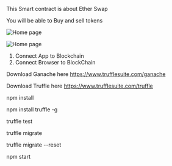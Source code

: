  This Smart contract is about Ether Swap
 
You will be able to Buy and sell tokens

![Home page](https://github.com/chanceDira/EthSwap-Blockchain/blob/main/virtual/home.png)

![Home page](https://github.com/chanceDira/EthSwap-Blockchain/blob/main/virtual/metamask.png)



1) Connect App to Blockchain
2) Connect Browser to BlockChain

Download Ganache here https://www.trufflesuite.com/ganache

Download Truffle here https://www.trufflesuite.com/truffle

npm install

npm install truffle -g

truffle test

truffle migrate

truffle migrate --reset

npm start
